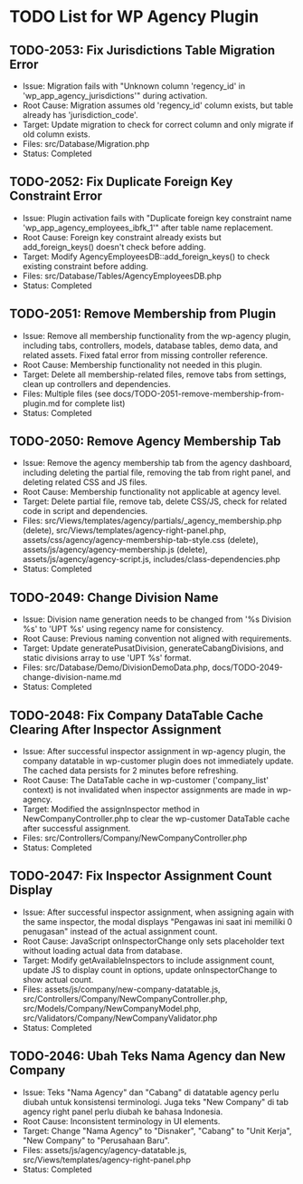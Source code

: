# TODO List for WP Agency Plugin

## TODO-2053: Fix Jurisdictions Table Migration Error
- Issue: Migration fails with "Unknown column 'regency_id' in 'wp_app_agency_jurisdictions'" during activation.
- Root Cause: Migration assumes old 'regency_id' column exists, but table already has 'jurisdiction_code'.
- Target: Update migration to check for correct column and only migrate if old column exists.
- Files: src/Database/Migration.php
- Status: Completed

## TODO-2052: Fix Duplicate Foreign Key Constraint Error
- Issue: Plugin activation fails with "Duplicate foreign key constraint name 'wp_app_agency_employees_ibfk_1'" after table name replacement.
- Root Cause: Foreign key constraint already exists but add_foreign_keys() doesn't check before adding.
- Target: Modify AgencyEmployeesDB::add_foreign_keys() to check existing constraint before adding.
- Files: src/Database/Tables/AgencyEmployeesDB.php
- Status: Completed

## TODO-2051: Remove Membership from Plugin
- Issue: Remove all membership functionality from the wp-agency plugin, including tabs, controllers, models, database tables, demo data, and related assets. Fixed fatal error from missing controller reference.
- Root Cause: Membership functionality not needed in this plugin.
- Target: Delete all membership-related files, remove tabs from settings, clean up controllers and dependencies.
- Files: Multiple files (see docs/TODO-2051-remove-membership-from-plugin.md for complete list)
- Status: Completed

## TODO-2050: Remove Agency Membership Tab
- Issue: Remove the agency membership tab from the agency dashboard, including deleting the partial file, removing the tab from right panel, and deleting related CSS and JS files.
- Root Cause: Membership functionality not applicable at agency level.
- Target: Delete partial file, remove tab, delete CSS/JS, check for related code in script and dependencies.
- Files: src/Views/templates/agency/partials/_agency_membership.php (delete), src/Views/templates/agency-right-panel.php, assets/css/agency/agency-membership-tab-style.css (delete), assets/js/agency/agency-membership.js (delete), assets/js/agency/agency-script.js, includes/class-dependencies.php
- Status: Completed

## TODO-2049: Change Division Name
- Issue: Division name generation needs to be changed from '%s Division %s' to 'UPT %s' using regency name for consistency.
- Root Cause: Previous naming convention not aligned with requirements.
- Target: Update generatePusatDivision, generateCabangDivisions, and static divisions array to use 'UPT %s' format.
- Files: src/Database/Demo/DivisionDemoData.php, docs/TODO-2049-change-division-name.md
- Status: Completed

## TODO-2048: Fix Company DataTable Cache Clearing After Inspector Assignment
- Issue: After successful inspector assignment in wp-agency plugin, the company datatable in wp-customer plugin does not immediately update. The cached data persists for 2 minutes before refreshing.
- Root Cause: The DataTable cache in wp-customer ('company_list' context) is not invalidated when inspector assignments are made in wp-agency.
- Target: Modified the assignInspector method in NewCompanyController.php to clear the wp-customer DataTable cache after successful assignment.
- Files: src/Controllers/Company/NewCompanyController.php
- Status: Completed

## TODO-2047: Fix Inspector Assignment Count Display
- Issue: After successful inspector assignment, when assigning again with the same inspector, the modal displays "Pengawas ini saat ini memiliki 0 penugasan" instead of the actual assignment count.
- Root Cause: JavaScript onInspectorChange only sets placeholder text without loading actual data from database.
- Target: Modify getAvailableInspectors to include assignment count, update JS to display count in options, update onInspectorChange to show actual count.
- Files: assets/js/company/new-company-datatable.js, src/Controllers/Company/NewCompanyController.php, src/Models/Company/NewCompanyModel.php, src/Validators/Company/NewCompanyValidator.php
- Status: Completed

## TODO-2046: Ubah Teks Nama Agency dan New Company
- Issue: Teks "Nama Agency" dan "Cabang" di datatable agency perlu diubah untuk konsistensi terminologi. Juga teks "New Company" di tab agency right panel perlu diubah ke bahasa Indonesia.
- Root Cause: Inconsistent terminology in UI elements.
- Target: Change "Nama Agency" to "Disnaker", "Cabang" to "Unit Kerja", "New Company" to "Perusahaan Baru".
- Files: assets/js/agency/agency-datatable.js, src/Views/templates/agency-right-panel.php
- Status: Completed
